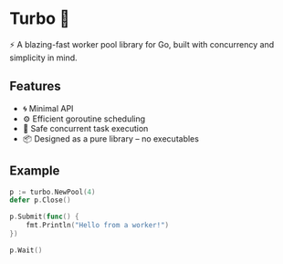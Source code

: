 # Turbo 🧬

⚡ A blazing-fast worker pool library for Go, built with concurrency and simplicity in mind.

## Features

- 🌀 Minimal API
- ⚙️ Efficient goroutine scheduling
- 🧵 Safe concurrent task execution
- 📦 Designed as a pure library – no executables

## Example

```go
p := turbo.NewPool(4)
defer p.Close()

p.Submit(func() {
    fmt.Println("Hello from a worker!")
})

p.Wait()